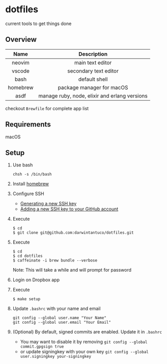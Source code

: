 # dotfiles

current tools to get things done

## Overview

|   Name   |                  Description                  |
| :------: | :-------------------------------------------: |
|  neovim  |               main text editor                |
|  vscode  |             secondary text editor             |
|   bash   |                 default shell                 |
| homebrew |           package manager for macOS           |
|   asdf   | manage ruby, node, elixir and erlang versions |

checkout `Brewfile` for complete app list

## Requirements

macOS

## Setup

1. Use bash
   ```shell
   chsh -s /bin/bash
   ```

1. Install [homebrew](https://brew.sh/)
1. Configure SSH

   - [Generating a new SSH key](https://help.github.com/articles/generating-a-new-ssh-key-and-adding-it-to-the-ssh-agent/)
   - [Adding a new SSH key to your GitHub account](https://help.github.com/articles/adding-a-new-ssh-key-to-your-github-account/)

1. Execute

   ```shell
   $ cd
   $ git clone git@github.com:darwintantuco/dotfiles.git
   ```

1. Execute

   ```shell
   $ cd
   $ cd dotfiles
   $ caffeinate -i brew bundle --verbose
   ```

   Note: This will take a while and will prompt for password


1. Login on Dropbox app

1. Execute

   ```shell
   $ make setup
   ```

1. Update `.bashrc` with your name and email

   ```shell
   git config --global user.name "Your Name"
   git config --global user.email "Your Email"
   ```

1. (Optional) By default, signed commits are enabled. Update it in `.bashrc`
   - You may want to disable it by removing `git config --global commit.gpgsign true`
   - or update signingkey with your own key `git config --global user.signingkey your-signingkey`
